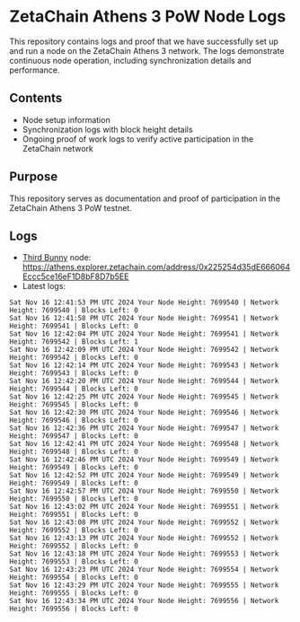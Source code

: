 # ZetaChain Athens 3 PoW Node Logs
This repository contains logs and proof that we have successfully set up and run a node on the ZetaChain Athens 3 network. The logs demonstrate continuous node operation, including synchronization details and performance.

## Contents
- Node setup information
- Synchronization logs with block height details
- Ongoing proof of work logs to verify active participation in the ZetaChain network

## Purpose
This repository serves as documentation and proof of participation in the ZetaChain Athens 3 PoW testnet.

## Logs

- [Third Bunny](https://thirdbunny.xyz/) node: https://athens.explorer.zetachain.com/address/0x225254d35dE666064Eccc5ce16eF1D8bF8D7b5EE
- Latest logs:
```
Sat Nov 16 12:41:53 PM UTC 2024 Your Node Height: 7699540 | Network Height: 7699540 | Blocks Left: 0
Sat Nov 16 12:41:58 PM UTC 2024 Your Node Height: 7699541 | Network Height: 7699541 | Blocks Left: 0
Sat Nov 16 12:42:04 PM UTC 2024 Your Node Height: 7699541 | Network Height: 7699542 | Blocks Left: 1
Sat Nov 16 12:42:09 PM UTC 2024 Your Node Height: 7699542 | Network Height: 7699542 | Blocks Left: 0
Sat Nov 16 12:42:14 PM UTC 2024 Your Node Height: 7699543 | Network Height: 7699543 | Blocks Left: 0
Sat Nov 16 12:42:20 PM UTC 2024 Your Node Height: 7699544 | Network Height: 7699544 | Blocks Left: 0
Sat Nov 16 12:42:25 PM UTC 2024 Your Node Height: 7699545 | Network Height: 7699545 | Blocks Left: 0
Sat Nov 16 12:42:30 PM UTC 2024 Your Node Height: 7699546 | Network Height: 7699546 | Blocks Left: 0
Sat Nov 16 12:42:36 PM UTC 2024 Your Node Height: 7699547 | Network Height: 7699547 | Blocks Left: 0
Sat Nov 16 12:42:41 PM UTC 2024 Your Node Height: 7699548 | Network Height: 7699548 | Blocks Left: 0
Sat Nov 16 12:42:46 PM UTC 2024 Your Node Height: 7699549 | Network Height: 7699549 | Blocks Left: 0
Sat Nov 16 12:42:52 PM UTC 2024 Your Node Height: 7699549 | Network Height: 7699549 | Blocks Left: 0
Sat Nov 16 12:42:57 PM UTC 2024 Your Node Height: 7699550 | Network Height: 7699550 | Blocks Left: 0
Sat Nov 16 12:43:02 PM UTC 2024 Your Node Height: 7699551 | Network Height: 7699551 | Blocks Left: 0
Sat Nov 16 12:43:08 PM UTC 2024 Your Node Height: 7699552 | Network Height: 7699552 | Blocks Left: 0
Sat Nov 16 12:43:13 PM UTC 2024 Your Node Height: 7699552 | Network Height: 7699552 | Blocks Left: 0
Sat Nov 16 12:43:18 PM UTC 2024 Your Node Height: 7699553 | Network Height: 7699553 | Blocks Left: 0
Sat Nov 16 12:43:23 PM UTC 2024 Your Node Height: 7699554 | Network Height: 7699554 | Blocks Left: 0
Sat Nov 16 12:43:29 PM UTC 2024 Your Node Height: 7699555 | Network Height: 7699555 | Blocks Left: 0
Sat Nov 16 12:43:34 PM UTC 2024 Your Node Height: 7699556 | Network Height: 7699556 | Blocks Left: 0
```
